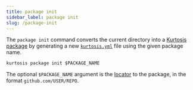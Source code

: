 ```yaml
---
title: package init
sidebar_label: package init
slug: /package-init
---
```


The `package init` command converts the current directory into a [Kurtosis package][package] by generating a new [`kurtosis.yml`][kurtosis-yml] file using the given package name.

```
kurtosis package init $PACKAGE_NAME
```

The optional `$PACKAGE_NAME` argument is the [locator][locators] to the package, in the format `github.com/USER/REPO`.

<!---------------------->
[package]: ../concepts-reference/packages.md
[kurtosis-yml]: ../concepts-reference/kurtosis-yml.md
[locators]: ../concepts-reference/locators.md
[executable-package]: ../concepts-reference/packages.md#runnable-packages

